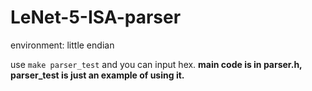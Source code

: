 # LeNet-5-ISA-parser
environment: little endian

use `make parser_test` 
and you can input hex.
**main code is in parser.h, parser\_test is just an example of using it.**

